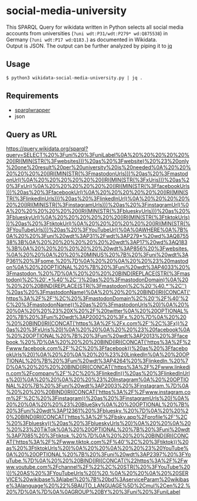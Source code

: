 # social-media-university
This SPARQL Query for wikidata written in Python selects all social media accounts from universities (`?uni wdt:P31/wdt:P279* wd:Q875538`) in Germany (`?uni wdt:P17 wd:Q183.`) as documented in Wikidata.  
Output is JSON. The output can be further analyzed by piping it to [jq](https://jqlang.github.io/jq/)

## Usage
`$ python3 wikidata-social-media-university.py | jq .`

## Requirements
- [sparqlwrapper](https://rdflib.github.io/sparqlwrapper/)
- json

## Query as URL
https://query.wikidata.org/sparql?query=SELECT%20%3Funi%20%3FuniLabel%0A%20%20%20%20%20%20(IRI(MIN(STR(%3Fwebsites)))%20as%20%3Fwebsite)%20%23%20only%20one%20result%20per%20university%20is%20needed%0A%20%20%20%20%20%20(IRI(MIN(STR(%3FmastodonUrls)))%20as%20%3FmastodonUrl)%0A%20%20%20%20%20%20(IRI(MIN(STR(%3FxUris)))%20as%20%3FxUri)%0A%20%20%20%20%20%20(IRI(MIN(STR(%3FfacebookUrls)))%20as%20%3FfacebookUrl)%0A%20%20%20%20%20%20(IRI(MIN(STR(%3FlinkedInUrls)))%20as%20%3FlinkedInUrl)%0A%20%20%20%20%20%20(IRI(MIN(STR(%3FinstagramUrls)))%20as%20%3FinstagramUrl)%0A%20%20%20%20%20%20(IRI(MIN(STR(%3FblueskyUrls)))%20as%20%3FblueskyUrl)%0A%20%20%20%20%20%20(IRI(MIN(STR(%3FtiktokUrls)))%20as%20%3FtiktokUrl)%0A%20%20%20%20%20%20(IRI(MIN(STR(%3FYouTubeUrls)))%20as%20%3FYouTubeUrl)%0A%0AWHERE%0A%7B%0A%20%20%3Funi%20wdt%3AP31%2Fwdt%3AP279*%20wd%3AQ875538%3B%0A%20%20%20%20%20%20%20wdt%3AP17%20wd%3AQ183%3B%0A%20%20%20%20%20%20%20wdt%3AP856%20%3Fwebsites.%0A%20%20%0A%20%20%20MINUS%20%7B%20%3Funi%20wdt%3AP361%20%3Fsome.%20%7D%0A%20%20%0A%20%20%23%20mastodon%0A%20%20OPTIONAL%20%7B%20%3Funi%20wdt%3AP4033%20%3Fmastodon.%20%7D%0A%20%20%20%20BIND(REPLACE(STR(%3Fmastodon)%2C%20'.*%40'%2C'')%20as%20%3FmastodonDomain)%0A%20%20%20%20BIND(REPLACE(STR(%3Fmastodon)%2C%20'%40.*'%2C'')%20as%20%3FmastodonName)%0A%20%20%20%20BIND(IRI(CONCAT('https%3A%2F%2F'%2C%20%3FmastodonDomain%2C%20'%2F%40'%2C%20%3FmastodonName))%20as%20%3FmastodonUrls%20)%0A%20%20%0A%20%20%23%20X%20%2F%20twitter%0A%20%20OPTIONAL%20%7B%20%3Funi%20wdt%3AP2002%20%3Fx.%20%7D%0A%20%20%20%20BIND(IRI(CONCAT('https%3A%2F%2Fx.com%2F'%2C%3Fx))%20as%20%3FxUris%20)%0A%20%20%0A%20%20%23%20facebook%0A%20%20OPTIONAL%20%7B%20%3Funi%20wdt%3AP2013%20%3Ffacebook.%20%7D%0A%20%20%20%20BIND(IRI(CONCAT('https%3A%2F%2Fwww.facebook.com%2F'%2C%20%3Ffacebook))%20as%20%3FfacebookUrls%20)%0A%20%20%0A%20%20%23%20LinkedIn%0A%20%20OPTIONAL%20%7B%20%3Funi%20wdt%3AP4264%20%3FlinkedIn.%20%7D%0A%20%20%20%20BIND(IRI(CONCAT('https%3A%2F%2Fwww.linkedin.com%2Fcompany%2F'%2C%20%3FlinkedIn))%20as%20%3FlinkedInUrls%20)%0A%20%20%0A%20%20%23%20Instagram%0A%20%20OPTIONAL%20%7B%20%3Funi%20wdt%3AP2003%20%3Finstagram.%7D%0A%20%20%20%20BIND(IRI(CONCAT('https%3A%2F%2Fwww.instagram.com%2F'%2C%20%3Finstagram))%20as%20%3FinstagramUrls%20)%0A%20%20%0A%20%20%23%20BlueSky%0A%20%20OPTIONAL%20%7B%20%3Funi%20wdt%3AP12361%20%3Fbluesky.%20%7D%0A%20%20%20%20BIND(IRI(CONCAT('https%3A%2F%2Fbsky.app%2Fprofile%2F'%2C%20%3Fbluesky))%20as%20%3FblueskyUrls%20)%0A%20%20%0A%20%20%23%20TikTok%0A%20%20OPTIONAL%20%7B%20%3Funi%20wdt%3AP7085%20%3Ftiktok.%20%7D%0A%20%20%20%20BIND(IRI(CONCAT('https%3A%2F%2Fwww.tiktok.com%2F%40'%2C%20%3Ftiktok))%20as%20%3FtiktokUrls%20)%0A%20%20%0A%20%20%23%20YouTube%0A%20%20OPTIONAL%20%7B%20%3Funi%20wdt%3AP2397%20%3FYouTube.%7D%0A%20%20%20BIND(IRI(CONCAT(%22https%3A%2F%2Fwww.youtube.com%2Fchannel%2F%22%2C%20STR(%20%3FYouTube%20)))%20AS%20%3FYouTubeUrls%20)%20.%0A%20%20%0A%20%20SERVICE%20wikibase%3Alabel%20%7B%20bd%3AserviceParam%20wikibase%3Alanguage%20%22%5BAUTO_LANGUAGE%5D%2Cmul%2Cen%22.%20%7D%0A%7D%0A%0AGROUP%20BY%20%3Funi%20%3FuniLabel
